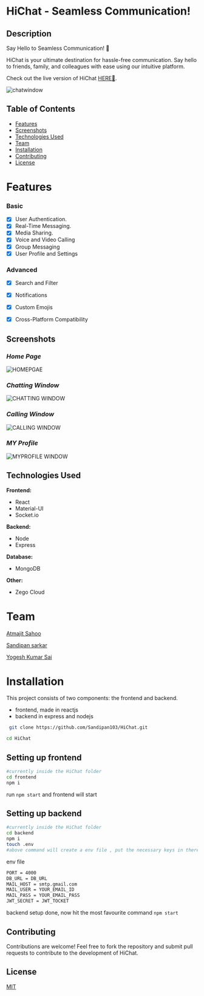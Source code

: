 
# HiChat - Seamless Communication!

## Description
Say Hello to Seamless Communication! 🚀

HiChat is your ultimate destination for hassle-free communication. Say hello to friends, family, and colleagues with ease using our intuitive platform.

Check out the live version of HiChat [HERE🔗](https://hichat.w3yogesh.com/).

![chatwindow](https://github.com/Sandipan103/HiChat/assets/27480542/e9c3e05a-ed16-4dfa-9e4d-cfa676907f79)



## Table of Contents

- [Features](#features)
- [Screenshots](#screenshots)
- [Technologies Used](#technologies-used)
- [Team](#team)
- [Installation](#installation)
- [Contributing](#contributing)
- [License](#license)

# Features

### Basic

- [x] User Authentication.
- [x] Real-Time Messaging.
- [x] Media Sharing.
- [x] Voice and Video Calling
- [x] Group Messaging
- [x] User Profile and Settings

### Advanced
- [x] Search and Filter
- [x] Notifications
- [x] Custom Emojis
- [x] Cross-Platform Compatibility



## Screenshots
### *Home Page*

![HOMEPGAE](https://github.com/Sandipan103/HiChat/assets/27480542/bd7eae3f-9053-4ad9-848e-33c3065bd646)


### *Chatting Window*

![CHATTING WINDOW](https://github.com/Sandipan103/HiChat/assets/27480542/a08b8e78-6f13-4217-b1ea-c9c1a48a4736)

### *Calling Window*
![CALLING WINDOW](https://github.com/Sandipan103/HiChat/assets/27480542/b51a8f0d-24cf-48e9-833c-f17fd3455f6e)

### *MY Profile*
![MYPROFILE WINDOW](https://github.com/Sandipan103/HiChat/assets/27480542/5104c167-d539-446a-a593-0dc497202f4c)


## Technologies Used

**Frontend:** 
- React
- Material-UI
- Socket.io

**Backend:** 
- Node
- Express

**Database:**
- MongoDB

**Other:**
- Zego Cloud


# Team
[Atmajit Sahoo](https://github.com/atmajitsahu100/)

[Sandipan sarkar](https://github.com/Sandipan103/)

[Yogesh Kumar Sai](https://github.com/w3yogesh/)


# Installation

This project consists of two components: the frontend and backend.

- frontend, made in reactjs
- backend in express and nodejs

```bash
 git clone https://github.com/Sandipan103/HiChat.git
```

```bash
cd HiChat
```

## Setting up frontend

```bash
#currently inside the HiChat folder
cd frontend
npm i
```

run `npm start` and frontend will start

## Setting up backend

```bash
#currently inside the HiChat folder
cd backend
npm i
touch .env
#above command will create a env file , put the necessary keys in there
```
env file

```bash
PORT = 4000
DB_URL = DB_URL
MAIL_HOST = smtp.gmail.com
MAIL_USER = YOUR_EMAIL_ID
MAIL_PASS = YOUR_EMAIL_PASS
JWT_SECRET = JWT_TOCKET
```

backend setup done, now hit the most favourite command `npm start`


## Contributing


Contributions are welcome! Feel free to fork the repository and submit pull requests to contribute to the development of HiChat.


## License

[MIT](https://choosealicense.com/licenses/mit/)

